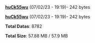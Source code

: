 [**huCk55wu**](/data/huCk55wu.txt) (07/02/23 - 19:19)- 242 bytes

[**huCk55wu**](/data/huCk55wu.txt) (07/02/23 - 19:19)- 242 bytes

**Total Datas**: 8782

**Total Size**: 57.88 MB / 57.9 MB